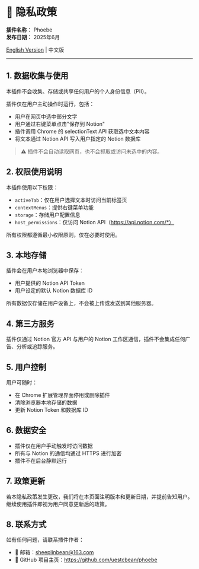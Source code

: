 # 📄 隐私政策

**插件名称：** Phoebe  
**发布日期：** 2025年6月

[English Version](pp_en.md) | 中文版

---

## 1. 数据收集与使用

本插件不会收集、存储或共享任何用户的个人身份信息（PII）。

插件仅在用户主动操作时运行，包括：

- 用户在网页中选中部分文字
- 用户通过右键菜单点击"保存到 Notion"
- 插件调用 Chrome 的 selectionText API 获取选中文本内容
- 将文本通过 Notion API 写入用户指定的 Notion 数据库

> ⚠️ 插件不会自动读取网页，也不会抓取或访问未选中的内容。

## 2. 权限使用说明

本插件使用以下权限：

- `activeTab`：仅在用户选择文本时访问当前标签页
- `contextMenus`：提供右键菜单功能
- `storage`：存储用户配置信息
- `host_permissions`：仅访问 Notion API（https://api.notion.com/*）

所有权限都遵循最小权限原则，仅在必要时使用。

## 3. 本地存储

插件会在用户本地浏览器中保存：

- 用户提供的 Notion API Token
- 用户设定的默认 Notion 数据库 ID

所有数据仅存储在用户设备上，不会被上传或发送到其他服务器。

## 4. 第三方服务

插件仅通过 Notion 官方 API 与用户的 Notion 工作区通信，插件不会集成任何广告、分析或追踪服务。

## 5. 用户控制

用户可随时：

- 在 Chrome 扩展管理界面停用或删除插件
- 清除浏览器本地存储的数据
- 更新 Notion Token 和数据库 ID

## 6. 数据安全

- 插件仅在用户手动触发时访问数据
- 所有与 Notion 的通信均通过 HTTPS 进行加密
- 插件不在后台静默运行

## 7. 政策更新

若本隐私政策发生更改，我们将在本页面注明版本和更新日期，并提前告知用户。继续使用插件即视为用户同意更新后的政策。

## 8. 联系方式

如有任何问题，请联系插件作者：

- 📧 邮箱：sheeplinbean@163.com
- 📂 GitHub 项目主页：https://github.com/uestcbean/phoebe